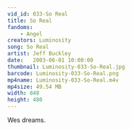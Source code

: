 ```yaml
---
vid_id: 033-So Real
title: So Real
fandoms:
    - Angel
creators: Luminosity
song: So Real
artist: Jeff Buckley
date:   2003-06-01 10:00:00
thumbnail: Luminosity-033-So-Real.jpg
barcode: Luminosity-033-So-Real.png
mp4name: Luminosity-033-So-Real.m4v
mp4size: 49.54 MB
width: 848
height: 480
---
```


Wes dreams.
  